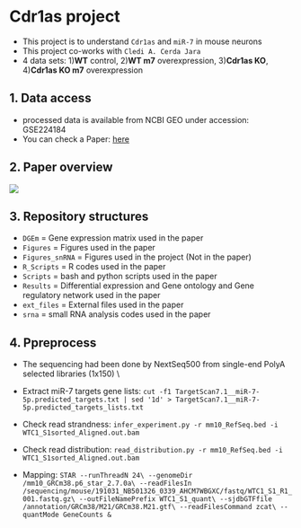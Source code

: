 # Cdr1as project

* This project is to understand `Cdr1as` and `miR-7` in mouse neurons
* This project co-works with `Cledi A. Cerda Jara`
* 4 data sets: 1)**WT** control, 2)**WT m7** overexpression, 3)**Cdr1as KO**, 4)**Cdr1as KO m7** overexpression


## 1. Data access
* processed data is available from NCBI GEO under accession: GSE224184
* You can check a Paper: [here](https://www.biorxiv.org/content/10.1101/2023.01.26.525729v1)

## 2. Paper overview

<img src="https://www.biorxiv.org/content/biorxiv/early/2023/01/26/2023.01.26.525729/F7.large.jpg">


## 3. Repository structures

* `DGEm` = Gene expression matrix used in the paper 
* `Figures` = Figures used in the paper 
* `Figures_snRNA` = Figures used in the project (Not in the paper) 
* `R_Scripts` = R codes used in the paper
* `Scripts` = bash and python scripts used in the paper
* `Results` = Differential expression and Gene ontology and Gene regulatory network used in the paper
* `ext_files` = External files used in the paper
* `srna` = small RNA analysis codes used in the paper


## 4. Ppreprocess 
* The sequencing had been done by NextSeq500 from single-end PolyA selected libraries (1x150) \

* Extract miR-7 targets gene lists: `cut -f1 TargetScan7.1__miR-7-5p.predicted_targets.txt | sed '1d' > TargetScan7.1__miR-7-5p.predicted_targets_lists.txt` 

* Check read strandness: `infer_experiment.py -r mm10_RefSeq.bed -i WTC1_S1sorted_Aligned.out.bam`

* Check read distribution: `read_distribution.py -r mm10_RefSeq.bed -i WTC1_S1sorted_Aligned.out.bam` 

* Mapping: `STAR --runThreadN 24\
	     	 --genomeDir /mm10_GRCm38.p6_star_2.7.0a\
		 --readFilesIn /sequencing/mouse/191031_NB501326_0339_AHCM7WBGXC/fastq/WTC1_S1_R1_001.fastq.gz\
		 --outFileNamePrefix WTC1_S1_quant\
		 --sjdbGTFfile /annotation/GRCm38/M21/GRCm38.M21.gtf\
 		 --readFilesCommand zcat\
		 --quantMode GeneCounts &` 



